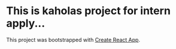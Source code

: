 # This is kaholas project for intern apply...

This project was bootstrapped with [Create React App](https://github.com/facebook/create-react-app).